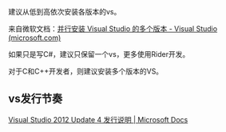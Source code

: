 建议从低到高依次安装各版本的vs。

来自微软文档：[并行安装 Visual Studio 的多个版本 - Visual Studio (microsoft.com)](https://visualstudio.microsoft.com/zh-hans/vs/support/vs2015/installing-multiple-versions-visual-studio-side-side/)

如果只是写C#，建议只保留一个vs，更多使用Rider开发。

对于C和C++开发者，则建议安装多个版本的VS。

## vs发行节奏

[Visual Studio 2012 Update 4 发行说明 | Microsoft Docs](https://docs.microsoft.com/zh-cn/visualstudio/releasenotes/vs2012-update4-vs)